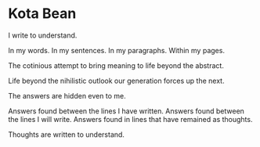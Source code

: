 # Kota Bean

I write to understand.

In my words. In my sentences. In my paragraphs. Within my pages.

The cotinious attempt to bring meaning to life beyond the abstract.

Life beyond the nihilistic outlook our generation forces up the next.

The answers are hidden even to me.

Answers found between the lines I have written. Answers found between the lines I will write. Answers found in lines that have remained as thoughts.

Thoughts are written to understand.